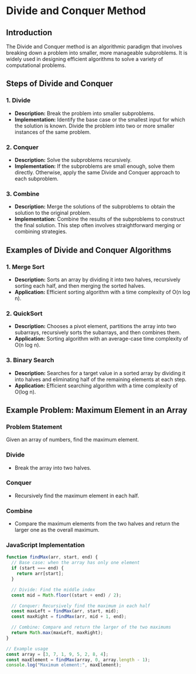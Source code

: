 # Divide and Conquer Method

## Introduction

The Divide and Conquer method is an algorithmic paradigm that involves breaking down a problem into smaller, more manageable subproblems. It is widely used in designing efficient algorithms to solve a variety of computational problems.

## Steps of Divide and Conquer

### 1. Divide

- **Description:** Break the problem into smaller subproblems.
- **Implementation:** Identify the base case or the smallest input for which the solution is known. Divide the problem into two or more smaller instances of the same problem.

### 2. Conquer

- **Description:** Solve the subproblems recursively.
- **Implementation:** If the subproblems are small enough, solve them directly. Otherwise, apply the same Divide and Conquer approach to each subproblem.

### 3. Combine

- **Description:** Merge the solutions of the subproblems to obtain the solution to the original problem.
- **Implementation:** Combine the results of the subproblems to construct the final solution. This step often involves straightforward merging or combining strategies.

## Examples of Divide and Conquer Algorithms

### 1. Merge Sort

- **Description:** Sorts an array by dividing it into two halves, recursively sorting each half, and then merging the sorted halves.
- **Application:** Efficient sorting algorithm with a time complexity of O(n log n).

### 2. QuickSort

- **Description:** Chooses a pivot element, partitions the array into two subarrays, recursively sorts the subarrays, and then combines them.
- **Application:** Sorting algorithm with an average-case time complexity of O(n log n).

### 3. Binary Search

- **Description:** Searches for a target value in a sorted array by dividing it into halves and eliminating half of the remaining elements at each step.
- **Application:** Efficient searching algorithm with a time complexity of O(log n).

## Example Problem: Maximum Element in an Array

### Problem Statement

Given an array of numbers, find the maximum element.

### Divide

- Break the array into two halves.

### Conquer

- Recursively find the maximum element in each half.

### Combine

- Compare the maximum elements from the two halves and return the larger one as the overall maximum.

### JavaScript Implementation

```javascript
function findMax(arr, start, end) {
  // Base case: when the array has only one element
  if (start === end) {
    return arr[start];
  }

  // Divide: Find the middle index
  const mid = Math.floor((start + end) / 2);

  // Conquer: Recursively find the maximum in each half
  const maxLeft = findMax(arr, start, mid);
  const maxRight = findMax(arr, mid + 1, end);

  // Combine: Compare and return the larger of the two maximums
  return Math.max(maxLeft, maxRight);
}

// Example usage
const array = [3, 7, 1, 9, 5, 2, 8, 4];
const maxElement = findMax(array, 0, array.length - 1);
console.log("Maximum element:", maxElement);
```
